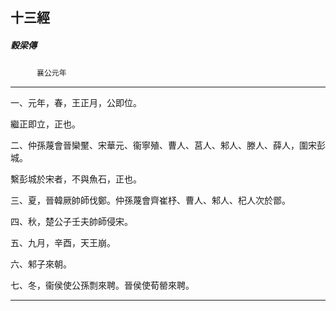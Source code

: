 

## 十三經

##### 穀梁傳
　　　`襄公元年`

* * *

一、元年，春，王正月，公即位。

繼正即立，正也。

二、仲孫蔑會晉欒黶、宋華元、衞寧殖、曹人、莒人、邾人、滕人、薛人，圍宋彭城。

繫彭城於宋者，不與魚石，正也。

三、夏，晉韓厥帥師伐鄭。仲孫蔑會齊崔杼、曹人、邾人、杞人次於鄫。

四、秋，楚公子壬夫帥師侵宋。

五、九月，辛酉，天王崩。

六、邾子來朝。

七、冬，衞侯使公孫剽來聘。晉侯使荀罃來聘。

* * *

